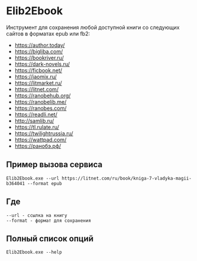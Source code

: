 # Elib2Ebook
Инструмент для сохранения любой доступной книги со следующих сайтов в форматах epub или fb2:
* https://author.today/
* https://bigliba.com/
* https://bookriver.ru/
* https://dark-novels.ru/
* https://ficbook.net/
* https://jaomix.ru/
* https://litmarket.ru/
* https://litnet.com/
* https://ranobehub.org/
* https://ranobelib.me/
* https://ranobes.com/
* https://readli.net/
* http://samlib.ru/
* https://tl.rulate.ru/
* https://twilightrussia.ru/
* https://wattpad.com/
* https://ранобэ.рф/

## Пример вызова сервиса
```
Elib2Ebook.exe --url https://litnet.com/ru/book/kniga-7-vladyka-magii-b364041 --format epub
```

## Где 
```
--url - ссылка на книгу
--format - формат для сохранения
```

## Полный список опций 

```
Elib2Ebook.exe --help
```
